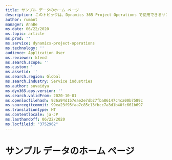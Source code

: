 ```yaml
---
title: サンプル データのホーム ページ
description: このトピックは、Dynamics 365 Project Operations で使用できるサンプル データに関する情報を提供します。
author: rumant
manager: AnnBe
ms.date: 06/22/2020
ms.topic: article
ms.prod: ''
ms.service: dynamics-project-operations
ms.technology: ''
audience: Application User
ms.reviewer: kfend
ms.search.scope: ''
ms.custom: ''
ms.assetid: ''
ms.search.region: Global
ms.search.industry: Service industries
ms.author: suvaidya
ms.dyn365.ops.version: ''
ms.search.validFrom: 2020-10-01
ms.openlocfilehash: 936a94d157eae2e7db27fba86147c4ca00b7589c
ms.sourcegitcommit: 99ea23f95faa7c85c13fbcc7a3d1b40fc661b697
ms.translationtype: HT
ms.contentlocale: ja-JP
ms.lasthandoff: 06/22/2020
ms.locfileid: "3752962"
---
```

# <a name="sample-data-home-page"></a>サンプル データのホーム ページ

